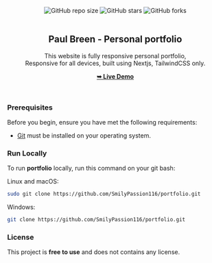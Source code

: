 <div align="center">
  
  ![GitHub repo size](https://img.shields.io/github/repo-size/bestpractice116/portfolio)
  ![GitHub stars](https://img.shields.io/github/stars/bestpractice116/portfolio?style=social)
  ![GitHub forks](https://img.shields.io/github/forks/bestpractice116/portfolio?style=social)
  <br />
  <br />

  <h2 align="center">Paul Breen - Personal portfolio</h2>

This website is fully responsive personal portfolio, <br />Responsive for all devices, built using Nextjs, TailwindCSS only.

<a href="https://paulbreen.vercel.app/"><strong>➥ Live Demo</strong></a>

</div>

<br />

### Prerequisites

Before you begin, ensure you have met the following requirements:

- [Git](https://git-scm.com/downloads "Download Git") must be installed on your operating system.

### Run Locally

To run **portfolio** locally, run this command on your git bash:

Linux and macOS:

```bash
sudo git clone https://github.com/SmilyPassion116/portfolio.git
```

Windows:

```bash
git clone https://github.com/SmilyPassion116/portfolio.git
```

### License

This project is **free to use** and does not contains any license.
